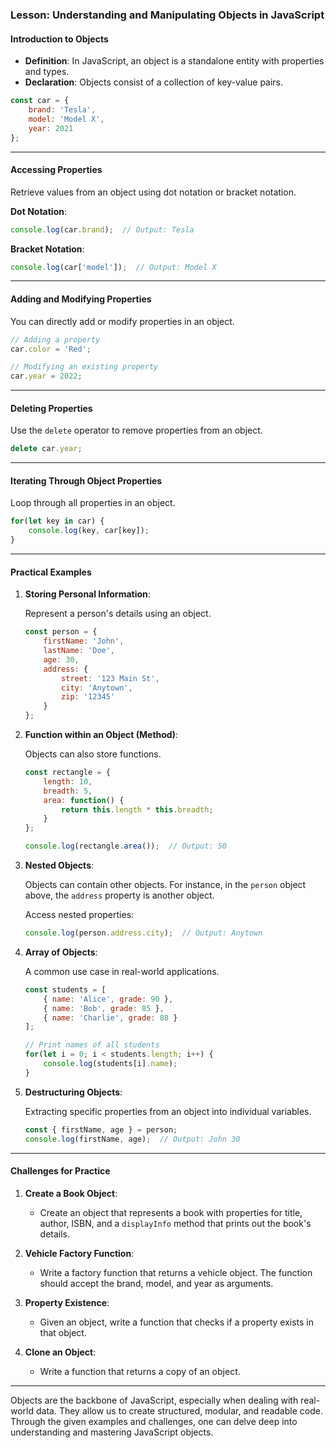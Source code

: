 ### Lesson: Understanding and Manipulating Objects in JavaScript

#### Introduction to Objects

- **Definition**: In JavaScript, an object is a standalone entity with properties and types.
- **Declaration**: Objects consist of a collection of key-value pairs.

```javascript
const car = {
    brand: 'Tesla',
    model: 'Model X',
    year: 2021
};
```

---

#### Accessing Properties

Retrieve values from an object using dot notation or bracket notation.

**Dot Notation**:

```javascript
console.log(car.brand);  // Output: Tesla
```

**Bracket Notation**:

```javascript
console.log(car['model']);  // Output: Model X
```

---

#### Adding and Modifying Properties

You can directly add or modify properties in an object.

```javascript
// Adding a property
car.color = 'Red';

// Modifying an existing property
car.year = 2022;
```

---

#### Deleting Properties

Use the `delete` operator to remove properties from an object.

```javascript
delete car.year;
```

---

#### Iterating Through Object Properties

Loop through all properties in an object.

```javascript
for(let key in car) {
    console.log(key, car[key]);
}
```

---

#### Practical Examples

1. **Storing Personal Information**:

    Represent a person's details using an object.

    ```javascript
    const person = {
        firstName: 'John',
        lastName: 'Doe',
        age: 30,
        address: {
            street: '123 Main St',
            city: 'Anytown',
            zip: '12345'
        }
    };
    ```

2. **Function within an Object (Method)**:

    Objects can also store functions.

    ```javascript
    const rectangle = {
        length: 10,
        breadth: 5,
        area: function() {
            return this.length * this.breadth;
        }
    };

    console.log(rectangle.area());  // Output: 50
    ```

3. **Nested Objects**:

    Objects can contain other objects. For instance, in the `person` object above, the `address` property is another object.

    Access nested properties:

    ```javascript
    console.log(person.address.city);  // Output: Anytown
    ```

4. **Array of Objects**:

    A common use case in real-world applications.

    ```javascript
    const students = [
        { name: 'Alice', grade: 90 },
        { name: 'Bob', grade: 85 },
        { name: 'Charlie', grade: 88 }
    ];

    // Print names of all students
    for(let i = 0; i < students.length; i++) {
        console.log(students[i].name);
    }
    ```

5. **Destructuring Objects**:

    Extracting specific properties from an object into individual variables.

    ```javascript
    const { firstName, age } = person;
    console.log(firstName, age);  // Output: John 30
    ```

---

#### Challenges for Practice

1. **Create a Book Object**:

    - Create an object that represents a book with properties for title, author, ISBN, and a `displayInfo` method that prints out the book's details.

2. **Vehicle Factory Function**:

    - Write a factory function that returns a vehicle object. The function should accept the brand, model, and year as arguments.

3. **Property Existence**:

    - Given an object, write a function that checks if a property exists in that object.

4. **Clone an Object**:

    - Write a function that returns a copy of an object.

---

Objects are the backbone of JavaScript, especially when dealing with real-world data. They allow us to create structured, modular, and readable code. Through the given examples and challenges, one can delve deep into understanding and mastering JavaScript objects.
